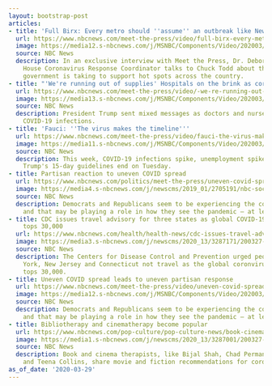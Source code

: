 ```yaml
---
layout: bootstrap-post
articles:
- title: 'Full Birx: Every metro should ''assume'' an outbreak like New York'
  url: https://www.nbcnews.com/meet-the-press/video/full-birx-every-metro-should-assume-an-outbreak-like-new-york-81346117960
  image: https://media12.s-nbcnews.com/j/MSNBC/Components/Video/202003/mtp_full_birx_200329_1920x1080.nbcnews-fp-1200-630.jpg
  source: NBC News
  description: In an exclusive interview with Meet the Press, Dr. Deborah Birx, White
    House Coronavirus Response Coordinator talks to Chuck Todd about the steps the
    government is taking to support hot spots across the country.
- title: "'We're running out of supplies' Hospitals on the brink as coronavirus spreads"
  url: https://www.nbcnews.com/meet-the-press/video/-we-re-running-out-of-supplies-hospitals-on-the-brink-as-coronavirus-spreads-81346629538
  image: https://media13.s-nbcnews.com/j/MSNBC/Components/Video/202003/mtp_clip_spot_200339_1920x1080.nbcnews-fp-1200-630.jpg
  source: NBC News
  description: President Trump sent mixed messages as doctors and nurses face widespread
    COVID-19 infections.
- title: 'Fauci: ''The virus makes the timeline'''
  url: https://www.nbcnews.com/meet-the-press/video/fauci-the-virus-makes-the-timeline-81345605785
  image: https://media11.s-nbcnews.com/j/MSNBC/Components/Video/202003/mtp_clip_a2_200329_1920x1080.nbcnews-fp-1200-630.jpg
  source: NBC News
  description: This week, COVID-19 infections spike, unemployment spikes and President
    Trump's 15-day guidelines end on Tuesday.
- title: Partisan reaction to uneven COVID spread
  url: https://www.nbcnews.com/politics/meet-the-press/uneven-covid-spread-leads-uneven-partisan-response-n1171491
  image: https://media4.s-nbcnews.com/j/newscms/2019_01/2705191/nbc-social-default_b6fa4fef0d31ca7e8bc7ff6d117ca9f4.nbcnews-fp-1200-630.png
  source: NBC News
  description: Democrats and Republicans seem to be experiencing the coronavirus differently
    and that may be playing a role in how they see the pandemic – at least for now.
- title: CDC issues travel advisory for three states as global COVID-19 death toll
    tops 30,000
  url: https://www.nbcnews.com/health/health-news/cdc-issues-travel-advisory-three-states-global-covid-19-death-n1171466
  image: https://media3.s-nbcnews.com/j/newscms/2020_13/3287171/200327-coronavirus-testing-facility-san-francisco-ac-1006p_3516935508369faf68f546d825995208.nbcnews-fp-1200-630.jpg
  source: NBC News
  description: The Centers for Disease Control and Prevention urged people in New
    York, New Jersey and Connecticut not travel as the global coronvirus death toll
    tops 30,000.
- title: Uneven COVID spread leads to uneven partisan response
  url: https://www.nbcnews.com/meet-the-press/video/uneven-covid-spread-leads-to-uneven-partisan-response-81345093759
  image: https://media12.s-nbcnews.com/j/MSNBC/Components/Video/202003/mtp_data_download_200329.nbcnews-fp-1200-630.jpg
  source: NBC News
  description: Democrats and Republicans seem to be experiencing the coronavirus differently
    and that may be playing a role in how they see the pandemic – at least for now.
- title: Bibliotherapy and cinematherapy become popular
  url: https://www.nbcnews.com/pop-culture/pop-culture-news/book-cinema-therapists-share-their-prescriptions-surviving-coronavirus-quarantine-n1170516
  image: https://media1.s-nbcnews.com/j/newscms/2020_13/3287001/200327-2x1-book-comfort-ew-653p_953d868f88b033b4221b158511ceb7d0.nbcnews-fp-1200-630.jpg
  source: NBC News
  description: Book and cinema therapists, like Bijal Shah, Chad Perman, Rosalie Knecht
    and Teena Collins, share movie and fiction recommendations for coronavirus quarantine.
as_of_date: '2020-03-29'
---
```



